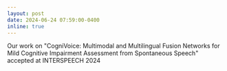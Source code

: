 ```yaml
---
layout: post
date: 2024-06-24 07:59:00-0400
inline: true
---
```


Our work on "CogniVoice: Multimodal and Multilingual Fusion Networks for Mild Cognitive Impairment Assessment from Spontaneous Speech" accepted at INTERSPEECH 2024
